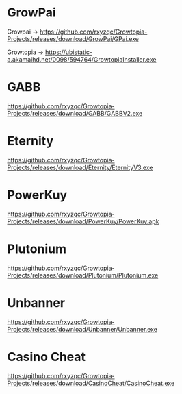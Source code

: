 # GrowPai
Growpai -> https://github.com/rxyzqc/Growtopia-Projects/releases/download/GrowPai/GPai.exe

Growtopia -> https://ubistatic-a.akamaihd.net/0098/594764/GrowtopiaInstaller.exe

# GABB
https://github.com/rxyzqc/Growtopia-Projects/releases/download/GABB/GABBV2.exe

# Eternity
https://github.com/rxyzqc/Growtopia-Projects/releases/download/Eternity/EternityV3.exe

# PowerKuy
https://github.com/rxyzqc/Growtopia-Projects/releases/download/PowerKuy/PowerKuy.apk

# Plutonium
https://github.com/rxyzqc/Growtopia-Projects/releases/download/Plutonium/Plutonium.exe

# Unbanner
https://github.com/rxyzqc/Growtopia-Projects/releases/download/Unbanner/Unbanner.exe

# Casino Cheat
https://github.com/rxyzqc/Growtopia-Projects/releases/download/CasinoCheat/CasinoCheat.exe
